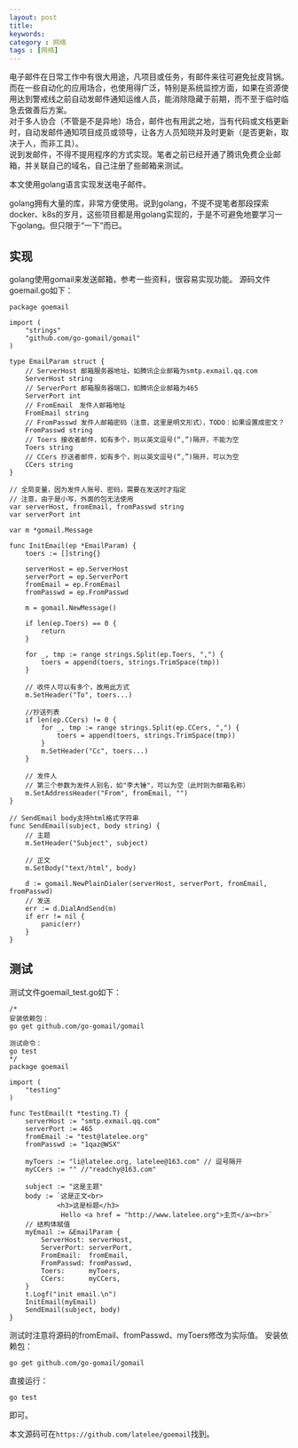 ```yaml
---
layout: post
title: 
keywords: 
category : 网络
tags : [网络]
---
```

电子邮件在日常工作中有很大用途，凡项目或任务，有邮件来往可避免扯皮背锅。  
而在一些自动化的应用场合，也使用得广泛，特别是系统监控方面，如果在资源使用达到警戒线之前自动发邮件通知运维人员，能消除隐藏于前期，而不至于临时临急去做善后方案。  
对于多人协合（不管是不是异地）场合，邮件也有用武之地，当有代码或文档更新时，自动发邮件通知项目成员或领导，让各方人员知晓并及时更新（是否更新，取决于人，而非工具）。  
说到发邮件，不得不提用程序的方式实现。笔者之前已经开通了腾讯免费企业邮箱，并关联自己的域名，自己注册了些邮箱来测试。  

本文使用golang语言实现发送电子邮件。  

<!-- more -->
golang拥有大量的库，非常方便使用。说到golang，不提不提笔者那段探索docker、k8s的岁月，这些项目都是用golang实现的，于是不可避免地要学习一下golang。但只限于“一下”而已。  

## 实现
golang使用gomail来发送邮箱，参考一些资料，很容易实现功能。
源码文件goemail.go如下：    
```
package goemail

import (
    "strings"
    "github.com/go-gomail/gomail"
)

type EmailParam struct {
    // ServerHost 邮箱服务器地址，如腾讯企业邮箱为smtp.exmail.qq.com
    ServerHost string
    // ServerPort 邮箱服务器端口，如腾讯企业邮箱为465
    ServerPort int
    // FromEmail　发件人邮箱地址
    FromEmail string
    // FromPasswd 发件人邮箱密码（注意，这里是明文形式），TODO：如果设置成密文？
    FromPasswd string
    // Toers 接收者邮件，如有多个，则以英文逗号(“,”)隔开，不能为空
    Toers string
    // CCers 抄送者邮件，如有多个，则以英文逗号(“,”)隔开，可以为空
    CCers string
}

// 全局变量，因为发件人账号、密码，需要在发送时才指定
// 注意，由于是小写，外面的包无法使用
var serverHost, fromEmail, fromPasswd string
var serverPort int

var m *gomail.Message

func InitEmail(ep *EmailParam) {
    toers := []string{}
    
    serverHost = ep.ServerHost
    serverPort = ep.ServerPort
    fromEmail = ep.FromEmail
    fromPasswd = ep.FromPasswd
    
    m = gomail.NewMessage()
    
    if len(ep.Toers) == 0 {
        return
    }

    for _, tmp := range strings.Split(ep.Toers, ",") {
        toers = append(toers, strings.TrimSpace(tmp))
	}
    
    // 收件人可以有多个，故用此方式
    m.SetHeader("To", toers...)

    //抄送列表
    if len(ep.CCers) != 0 {
        for _, tmp := range strings.Split(ep.CCers, ",") {
            toers = append(toers, strings.TrimSpace(tmp))
        }
        m.SetHeader("Cc", toers...)
    }

    // 发件人
    // 第三个参数为发件人别名，如"李大锤"，可以为空（此时则为邮箱名称）
    m.SetAddressHeader("From", fromEmail, "")
}

// SendEmail body支持html格式字符串
func SendEmail(subject, body string) {
    // 主题
    m.SetHeader("Subject", subject)
    
    // 正文
    m.SetBody("text/html", body)

    d := gomail.NewPlainDialer(serverHost, serverPort, fromEmail, fromPasswd)
    // 发送
    err := d.DialAndSend(m)
    if err != nil {
        panic(err)
    }
}
```

## 测试

测试文件goemail_test.go如下：  
```
/*
安装依赖包：
go get github.com/go-gomail/gomail

测试命令：
go test 
*/
package goemail

import (
    "testing"
)

func TestEmail(t *testing.T) {
    serverHost := "smtp.exmail.qq.com"
    serverPort := 465
    fromEmail := "test@latelee.org"
    fromPasswd := "1qaz@WSX"
    
    myToers := "li@latelee.org, latelee@163.com" // 逗号隔开
    myCCers := "" //"readchy@163.com"
    
    subject := "这是主题"
    body := `这是正文<br>
            <h3>这是标题</h3>
             Hello <a href = "http://www.latelee.org">主页</a><br>`
    // 结构体赋值
    myEmail := &EmailParam {
        ServerHost: serverHost,
        ServerPort: serverPort,
        FromEmail:  fromEmail,
        FromPasswd: fromPasswd,
        Toers:      myToers,
        CCers:      myCCers,
    }
    t.Logf("init email.\n")
    InitEmail(myEmail)
    SendEmail(subject, body)
}
```

测试时注意将源码的fromEmail、fromPasswd、myToers修改为实际值。
安装依赖包：  
```
go get github.com/go-gomail/gomail
```

直接运行：  
```
go test
```
即可。  

本文源码可在`https://github.com/latelee/goemail`找到。